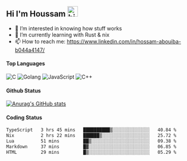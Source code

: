 ## Hi I'm Houssam <img src="https://user-images.githubusercontent.com/1303154/88677602-1635ba80-d120-11ea-84d8-d263ba5fc3c0.gif" width="28px" alt="hi">

- 👀 I’m interested in knowing how stuff works
- 🔭 I’m currently learning with Rust & nix
- 📫 How to reach me: https://www.linkedin.com/in/hossam-abouiba-b044a4147/

#### Top Languages

![C](https://img.shields.io/badge/c-%2300599C.svg?style=for-the-badge&logo=c&logoColor=white)
![Golang](https://img.shields.io/badge/go-blue?style=for-the-badge&logo=Goland)
![JavaScript](https://img.shields.io/badge/javascript-%23323330.svg?style=for-the-badge&logo=javascript&logoColor=%23F7DF1E)
![C++](https://img.shields.io/badge/C%2B%2B-blue?style=for-the-badge&logo=C%2B%2B)


#### Github Status
[![Anurag's GitHub stats](https://github-readme-stats.vercel.app/api?username=0xhoussam&theme=tokyonight)](https://github.com/anuraghazra/github-readme-stats)

#### Coding Status
<!--START_SECTION:waka-->

```txt
TypeScript   3 hrs 45 mins   ██████████▒░░░░░░░░░░░░░░   40.84 %
Nix          2 hrs 22 mins   ██████▒░░░░░░░░░░░░░░░░░░   25.72 %
Lua          51 mins         ██▒░░░░░░░░░░░░░░░░░░░░░░   09.38 %
Markdown     37 mins         █▓░░░░░░░░░░░░░░░░░░░░░░░   06.85 %
HTML         29 mins         █▒░░░░░░░░░░░░░░░░░░░░░░░   05.29 %
```

<!--END_SECTION:waka-->
